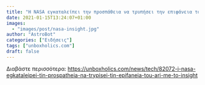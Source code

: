 ```yaml
---
title: "Η NASA εγκαταλείπει την προσπάθεια να τρυπήσει την επιφάνεια του Άρη με το Insight"
date: 2021-01-15T13:24:07+01:00
images:
  - "images/post/nasa-insight.jpg"
author: "AstroBot"
categories: ["Ειδήσεις"]
tags: ["unboxholics.com"]
draft: false
---
```




Διαβάστε περισσότερα: https://unboxholics.com/news/tech/82072-i-nasa-egkataleipei-tin-prospatheia-na-trypisei-tin-epifaneia-tou-ari-me-to-insight

